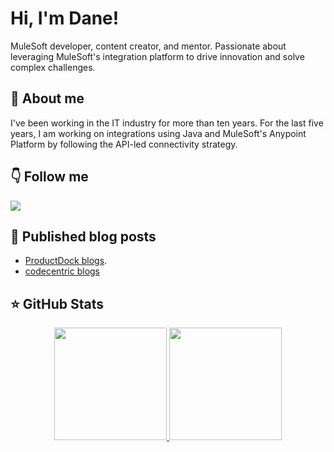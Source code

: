 # Hi, I'm Dane!
MuleSoft developer, content creator, and mentor. Passionate about leveraging MuleSoft's integration platform to drive innovation and solve complex challenges. 

## 👋 About me
I've been working in the IT industry for more than ten years. For the last five years, I am working on integrations using Java and MuleSoft's Anypoint Platform by following the API-led connectivity strategy. 

## 👇 Follow me
<a href="https://www.linkedin.com/in/danijeldragicevic/"><img src="https://img.shields.io/badge/-LinkedIn-0A66C2?style=for-the-badge&logo=Linkedin&logoColor=white"/></a>

## 📝 Published blog posts
- [ProductDock blogs](https://productdock.com/?s=danijel+dragicevic). <pr>
- [codecentric blogs](https://www.codecentric.de/wissens-hub/blog/compose-your-business-platform-using-the-api-led-connectivity-approach)

## ⭐️ GitHub Stats
<p align="center">
  <a href="https://github.com/danijeldragicevic">
    <img height="180em" src="https://github-readme-stats.vercel.app/api?username=danijeldragicevic&count_private=true&show_icons=true&include_all_commits=true"/>
    <img height="180em" src="https://github-readme-stats-eight-theta.vercel.app/api/top-langs/?username=danijeldragicevic&layout=compact&langs_count=6&hide=html,css,javascript"/>
  </a>
</p>

